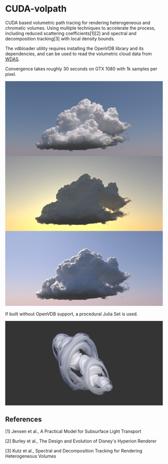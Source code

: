# CUDA-volpath

CUDA based volumetric path tracing for rendering heterogeneous and chromatic volumes. Using multiple techniques to accelerate the process, including reduced scattering coefficients[1][2] and spectral and decomposition tracking[3] with local density bounds.

The vdbloader utility requires installing the OpenVDB library and its dependencies, and can be used to read the volumetric cloud data from [WDAS](https://www.disneyanimation.com/data-sets/).

Convergence takes roughly 30 seconds on GTX 1080 with 1k samples per pixel.

![](teaser.jpg)

If built without OpenVDB support, a procedural Julia Set is used.

![](2.jpg)

References
----------

[1] Jensen et al., A Practical Model for Subsurface Light Transport

[2] Burley et al., The Design and Evolution of Disney's Hyperion Renderer

[3] Kutz et al., Spectral and Decomposition Tracking for Rendering Heterogeneous Volumes